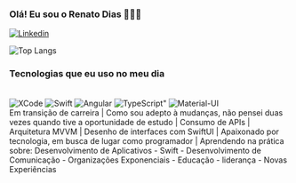### Olá! Eu sou o Renato Dias 🙋🏽‍♂️


[![Linkedin](https://img.shields.io/badge/LinkedIn-0077B5?style=for-the-badge&logo=linkedin&logoColor=white)](https://github.com/RenatoCardosoDias)

<!--![Renato's GitHub stats](https://github-readme-stats.vercel.app/api?username=RenatoCardosoDias&show_icons=true&theme=highcontrast)-->

![Top Langs](https://github-readme-stats.vercel.app/api/top-langs/?username=RenatoCardosoDias&hide_progress=false)

### Tecnologias que eu uso no meu dia

<div style="display: inline_block"><br/>
	<img align="center" alt="XCode" src="https://img.shields.io/badge/Xcode-007ACC?style=for-the-badge&logo=Xcode&logoColor=white"/>
	<img align="center" alt="Swift" src="https://img.shields.io/badge/Swift-FA7343?style=for-the-badge&logo=swift&logoColor=white">
	<img align="center" alt="Angular" src="https://img.shields.io/badge/Angular-DD0031?style=for-the-badge&logo=angular&logoColor=white">
	<img align="center" alt= TypeScript" src="https://img.shields.io/badge/TypeScript-007ACC?style=for-the-badge&logo=typescript&logoColor=white">
	<img align="center" alt="Material-UI" src="https://img.shields.io/badge/Material--UI-0081CB?style=for-the-badge&logo=material-ui&logoColor=white">  
</div>

<div>
Em transição de carreira | Como sou adepto à mudanças, não pensei duas vezes quando tive a oportunidade de estudo | Consumo de APIs | Arquitetura MVVM | Desenho de interfaces com SwiftUI | Apaixonado por tecnologia, em busca de lugar como programador | Aprendendo na prática sobre: Desenvolvimento de Aplicativos - Swift - Desenvolvimento de Comunicação - Organizações Exponenciais - Educação - liderança - Novas Experiências
</div>
